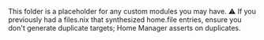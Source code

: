 This folder is a placeholder for any custom modules you may have.
⚠️ If you previously had a files.nix that synthesized home.file entries,
ensure you don't generate duplicate targets; Home Manager asserts on duplicates.